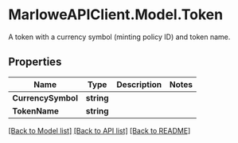 # MarloweAPIClient.Model.Token
A token with a currency symbol (minting policy ID) and token name.

## Properties

Name | Type | Description | Notes
------------ | ------------- | ------------- | -------------
**CurrencySymbol** | **string** |  | 
**TokenName** | **string** |  | 

[[Back to Model list]](../README.md#documentation-for-models) [[Back to API list]](../README.md#documentation-for-api-endpoints) [[Back to README]](../README.md)


